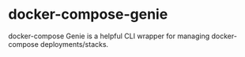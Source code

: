 # docker-compose-genie
docker-compose Genie is a helpful CLI wrapper for managing docker-compose deployments/stacks.
